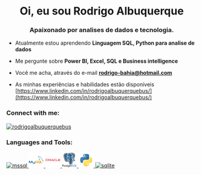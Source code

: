 <h1 align="center">Oi, eu sou Rodrigo Albuquerque</h1>
<h3 align="center">Apaixonado por analises de dados e tecnologia.</h3>

- Atualmente estou aprendendo **Linguagem SQL, Python para analise de dados**

- Me pergunte sobre **Power BI, Excel, SQL e Business intelligence**

- Você me acha, através do e-mail **rodrigo-bahia@hotmail.com**

- As minhas experiências e habilidades estão disponíveis [https://www.linkedin.com/in/rodrigoalbuquerquebus/](https://www.linkedin.com/in/rodrigoalbuquerquebus/)

<h3 align="left">Connect with me:</h3>
<p align="left">
<a href="https://linkedin.com/in/rodrigoalbuquerquebus" target="blank"><img align="center" src="https://raw.githubusercontent.com/rahuldkjain/github-profile-readme-generator/master/src/images/icons/Social/linked-in-alt.svg" alt="rodrigoalbuquerquebus" height="30" width="40" /></a>
</p>

<h3 align="left">Languages and Tools:</h3>
<p align="left"> <a href="https://www.microsoft.com/en-us/sql-server" target="_blank" rel="noreferrer"> <img src="https://www.svgrepo.com/show/303229/microsoft-sql-server-logo.svg" alt="mssql" width="40" height="40"/> </a> <a href="https://www.mysql.com/" target="_blank" rel="noreferrer"> <img src="https://raw.githubusercontent.com/devicons/devicon/master/icons/mysql/mysql-original-wordmark.svg" alt="mysql" width="40" height="40"/> </a> <a href="https://www.oracle.com/" target="_blank" rel="noreferrer"> <img src="https://raw.githubusercontent.com/devicons/devicon/master/icons/oracle/oracle-original.svg" alt="oracle" width="40" height="40"/> </a> <a href="https://www.postgresql.org" target="_blank" rel="noreferrer"> <img src="https://raw.githubusercontent.com/devicons/devicon/master/icons/postgresql/postgresql-original-wordmark.svg" alt="postgresql" width="40" height="40"/> </a> <a href="https://www.python.org" target="_blank" rel="noreferrer"> <img src="https://raw.githubusercontent.com/devicons/devicon/master/icons/python/python-original.svg" alt="python" width="40" height="40"/> </a> <a href="https://www.sqlite.org/" target="_blank" rel="noreferrer"> <img src="https://www.vectorlogo.zone/logos/sqlite/sqlite-icon.svg" alt="sqlite" width="40" height="40"/> </a> </p>



<!---
Rodrigobus/Rodrigobus is a ✨ special ✨ repository because its `README.md` (this file) appears on your GitHub profile.
You can click the Preview link to take a look at your changes.
--->
